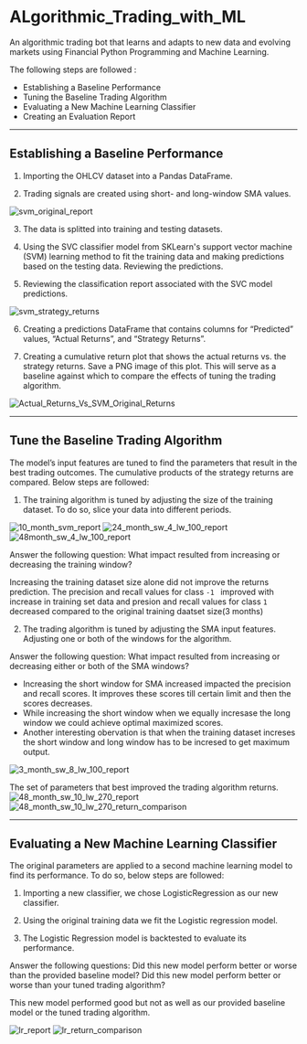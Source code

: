 # ALgorithmic_Trading_with_ML
An algorithmic trading bot that learns and adapts to new data and evolving markets using Financial Python Programming and Machine Learning.

The following steps are followed :

* Establishing a Baseline Performance
* Tuning the Baseline Trading Algorithm
* Evaluating a New Machine Learning Classifier
* Creating an Evaluation Report

---

## Establishing a Baseline Performance

1) Importing the OHLCV dataset into a Pandas DataFrame.

2) Trading signals are created using short- and long-window SMA values.

![svm_original_report](Resources/Images/svm_original_report.png)

3) The data is splitted into training and testing datasets.

4) Using the SVC classifier model from SKLearn's support vector machine (SVM) learning method to fit the training data and making predictions based on the testing data. Reviewing the predictions.

5) Reviewing the classification report associated with the SVC model predictions.

![svm_strategy_returns](Resources/Images/svm_strategy_returns.png)

6) Creating a predictions DataFrame that contains columns for “Predicted” values, “Actual Returns”, and “Strategy Returns”.

7) Creating a cumulative return plot that shows the actual returns vs. the strategy returns. Save a PNG image of this plot. This will serve as a baseline against which to compare the effects of tuning the trading algorithm.

![Actual_Returns_Vs_SVM_Original_Returns](Resources/Images/Actual_Returns_Vs_SVM_Original_Returns.png)

---

## Tune the Baseline Trading Algorithm

The model’s input features are tuned to find the parameters that result in the best trading outcomes. The cumulative products of the strategy returns are compared. Below steps are followed:

1) The training algorithm is tuned by adjusting the size of the training dataset. To do so, slice your data into different periods.

![10_month_svm_report](Resources/Images/10_month_svm_report.png)
![24_month_sw_4_lw_100_report](Resources/Images/24_month_sw_4_lw_100_report.png)
![48month_sw_4_lw_100_report](Resources/Images/48month_sw_4_lw_100_report.png)


Answer the following question: What impact resulted from increasing or decreasing the training window?

Increasing the training dataset size alone did not improve the returns prediction. The precision and recall values for class `-1 ` improved with increase in training set data and presion and recall values for class `1 ` decreased compared to the original training daatset size(3 months)

2) The trading algorithm is tuned by adjusting the SMA input features. Adjusting one or both of the windows for the algorithm.


Answer the following question: What impact resulted from increasing or decreasing either or both of the SMA windows?

* Increasing the short window for SMA increased impacted the precision and recall scores. It improves these scores till certain limit and then the scores decreases. 
* While increasing the short window when we equally incresase the long window we could achieve optimal maximized scores.
* Another interesting obervation is that when the training dataset increses the short window and long window has to be incresed to get maximum output.

![3_month_sw_8_lw_100_report](Resources/Images/3_month_sw_8_lw_100_report.png)

The set of parameters that best improved the trading algorithm returns.
![48_month_sw_10_lw_270_report](Resources/Images/48_month_sw_10_lw_270_report.png)
![48_month_sw_10_lw_270_return_comparison](Resources/Images/48_month_sw_10_lw_270_return_comparison.png)

---

## Evaluating a New Machine Learning Classifier
The original parameters are applied to a second machine learning model to find its performance. To do so, below steps are followed:

1) Importing a new classifier, we chose LogisticRegression as our new classifier.

2) Using the original training data we fit the Logistic regression model.

3) The Logistic Regression model is backtested to evaluate its performance.

Answer the following questions: Did this new model perform better or worse than the provided baseline model? Did this new model perform better or worse than your tuned trading algorithm?

This new model performed good but not as well as our provided baseline model or the tuned trading algorithm.

![lr_report](Resources/Images/lr_report.png)
![lr_return_comparison](Resources/Images/lr_return_comparison.png)

